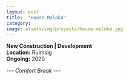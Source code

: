 ```yaml
---
layout: post
title:  "House Maloka"
category: 
image: assets/img/projects/house-maloka.jpg
---
```


**New Construction | Development** <br>
**Location:** Ruimsig <br>
**Ongoing:** 2020

*--- Comfort Break ---*